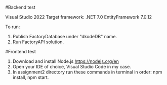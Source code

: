 #Backend test

Visual Studio 2022
Target framework: .NET 7.0
EntityFramework 7.0.12

To run:
1. Publish FactoryDatabase under "dkodeDB" name.
2. Run FactoryAPI solution.

#Frontend test

1. Download and install Node.js https://nodejs.org/en
2. Open your IDE of choice, Visual Studio Code in my case.
3. In assignment2 directory run these commands in terminal in order: npm install, npm start.
